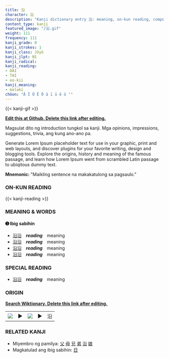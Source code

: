 ```yaml
---
title: 沿
character: 沿
description: "Kanji dictionary entry 沿: meaning, on-kun reading, compounds, origin, related kanji"
content_type: kanji
featured_image: "/沿.gif"
weight: 111
frequency: 111
kanji_grade: 0
kanji_strokes: 1
kanji_class: Jōyō
kanji_jlpt: N1
kanji_radical: 
kanji_reading: 
- DAI
- TAI
- oo-kii
kanji_meaning:
- malaki
chōon: "Ā Ī Ū Ē Ō ā ī ū ē ō ’"
---
```

[//]: # (Don't edit the line below. Kanji animated GIF code is automatically generated.)
{{< kanji-gif >}}

[//]: # (Edit below this line.)

**[Edit this at Github. Delete this link after editing.](https://github.com/tim0g/tim/tree/main/content/kanji/沿/index.md)**

Magsulat dito ng introduction tungkol sa kanji. Mga opinions, impressions, suggestions, trivia, ang kung ano-ano pa.

Generate Lorem Ipsum placeholder text for use in your graphic, print and web layouts, and discover plugins for your favorite writing, design and blogging tools. Explore the origins, history and meaning of the famous passage, and learn how Lorem Ipsum went from scrambled Latin passage to ubiqitous dummy text.
 
**Mnemonic:** "Maikling sentence na makakatulong sa pagsaulo."

### ON-KUN READING

[//]: # (Don't edit the line below. ON-KUN READING code is automatically generated.)
{{< kanji-reading >}}

### MEANING & WORDS

#### ➊ **Ibig sabihin**
  - [沿](../沿)[沿](../沿)　***reading***　meaning
  - [沿](../沿)[沿](../沿)　***reading***　meaning
  - [沿](../沿)[沿](../沿)　***reading***　meaning
  - [沿](../沿)[沿](../沿)　***reading***　meaning

### SPECIAL READING
  - [沿](../沿)[沿](../沿)　***reading***　meaning

### ORIGIN

**[Search Wiktionary. Delete this link after editing.](https://wiktionary.org/wiki/沿)**
<table class="kanji-table"><tr><td>
<img src="60px-沿-bronze.svg.png">
</td><td>▶</td><td>
<img src="60px-沿-oracle.svg.png">
</td><td>▶</td>
<td class="kanji-origin">沿</td>
</tr></table>

### RELATED KANJI
- Miyembro ng pamilya: [父](../父) [母](../母) [兄](../兄) [弟](../弟) [沿](../沿) [娘](../娘)
- Magkatulad ang ibig sabihin: [日](../日)
